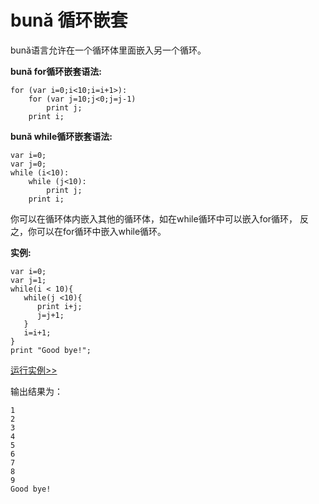 # bună 循环嵌套

bună语言允许在⼀个循环体里⾯嵌⼊另⼀个循环。

**bună for循环嵌套语法:**

```
for (var i=0;i<10;i=i+1>):
    for (var j=10;j<0;j=j-1)
        print j;
    print i;
```

**bună while循环嵌套语法:**

```
var i=0;
var j=0;
while (i<10):
    while (j<10): 
        print j;
    print i;
```

你可以在循环体内嵌入其他的循环体，如在while循环中可以嵌入for循环， 反之，你可以在for循环中嵌入while循环。

**实例:**

```
var i=0;
var j=1;
while(i < 10){
   while(j <10){
      print i+j;
      j=j+1;
   }
   i=i+1;
}
print "Good bye!";
```

[运行实例>>](https://buna.bacx.io/run.html?model=Buna8_1)

输出结果为：

```
1
2
3
4
5
6
7
8
9
Good bye!
```



